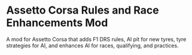 # Assetto Corsa Rules and Race Enhancements Mod
A mod for Assetto Corsa that adds F1 DRS rules, AI pit for new tyres, tyre strategies for AI, and enhances AI for races, qualifying, and practices.
